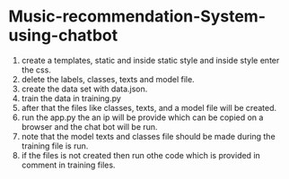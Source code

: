 # Music-recommendation-System-using-chatbot
1) create a templates, static and inside static style and inside style enter the css.
2) delete the labels, classes, texts and model file.
3) create the data set with data.json.
4) train the data in training.py
5) after that the files like classes, texts, and a model file will be created.
6) run the app.py the an ip will be provide which can be copied on a browser and the chat bot will be run.
7) note that the model texts and classes file should be made during the training file is run.
8) if the files is not created then run othe code which is provided in comment in training files.

